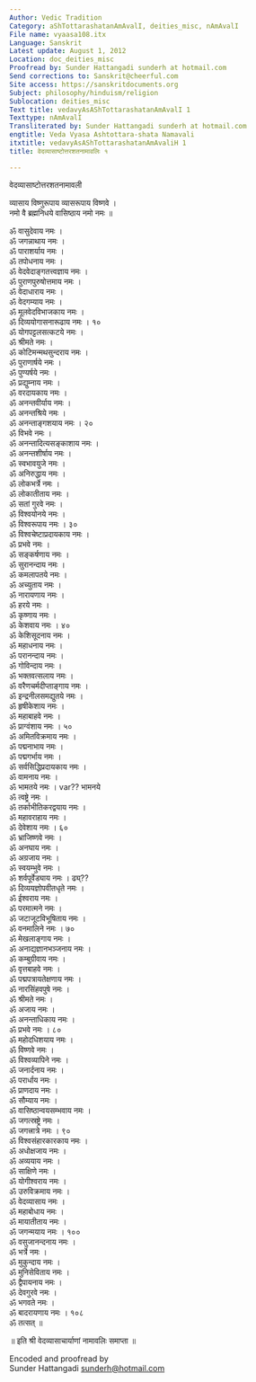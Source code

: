 ```yaml
---
Author: Vedic Tradition
Category: aShTottarashatanAmAvalI, deities_misc, nAmAvalI
File name: vyaasa108.itx
Language: Sanskrit
Latest update: August 1, 2012
Location: doc_deities_misc
Proofread by: Sunder Hattangadi sunderh at hotmail.com
Send corrections to: Sanskrit@cheerful.com
Site access: https://sanskritdocuments.org
Subject: philosophy/hinduism/religion
Sublocation: deities_misc
Text title: vedavyAsAShTottarashatanAmAvalI 1
Texttype: nAmAvalI
Transliterated by: Sunder Hattangadi sunderh at hotmail.com
engtitle: Veda Vyasa Ashtottara-shata Namavali
itxtitle: vedavyAsAShTottarashatanAmAvaliH 1
title: वेदव्यासाष्टोत्तरशतनामावलिः १

---
```

  
 वेदव्यासाष्टोत्तरशतनामावली   
  
व्यासाय विष्णुरूपाय व्यासरूपाय विष्णवे ।  
नमो वै ब्रह्मनिधये वासिष्ठाय नमो नमः ॥  
  
ॐ वासुदेवाय नमः ।  
ॐ जगन्नाथाय नमः ।  
ॐ पाराशर्याय नमः ।  
ॐ तपोधनाय नमः ।  
ॐ वेदवेदाङ्गतत्त्वज्ञाय नमः ।  
ॐ पुराणपुरुषोत्तमाय नमः ।  
ॐ वेदाधाराय नमः ।  
ॐ वेदगम्याय नमः ।  
ॐ मूलवेदविभाजकाय नमः ।  
ॐ दिव्ययोगासनारूढाय नमः । १०  
ॐ योगपट्टलसत्कटये नमः ।  
ॐ श्रीमते नमः ।  
ॐ कोटिमन्मथसुन्दराय नमः ।  
ॐ पुराणार्षये नमः ।  
ॐ पुण्यर्षये नमः ।  
ॐ प्रद्युम्नाय नमः ।  
ॐ वरदायकाय नमः ।  
ॐ अनन्तवीर्याय नमः ।  
ॐ अनन्तश्रिये नमः ।  
ॐ अनन्ताङ्गशयाय नमः । २०  
ॐ विभवे नमः ।  
ॐ अनन्तादित्यसङ्काशाय नमः ।  
ॐ अनन्तशीर्षाय नमः ।  
ॐ स्वभावयुजे नमः ।  
ॐ अनिरुद्धाय नमः ।  
ॐ लोकभर्त्रे नमः ।  
ॐ लोकातीताय नमः ।  
ॐ सतां गुरवे नमः ।  
ॐ विश्वयोनये नमः ।  
ॐ विश्वरूपाय नमः । ३०  
ॐ विश्वचेष्टाप्रदायकाय नमः ।  
ॐ प्रभवे नमः ।  
ॐ सङ्कर्षणाय नमः ।  
ॐ सुरानन्दाय नमः ।  
ॐ कमलापतये नमः ।  
ॐ अच्युताय नमः ।  
ॐ नारायणाय नमः ।  
ॐ हरये नमः ।  
ॐ कृष्णाय नमः ।  
ॐ केशवाय नमः । ४०  
ॐ केशिसूदनाय नमः ।  
ॐ महाधनाय नमः ।  
ॐ परानन्दाय नमः ।  
ॐ गोविन्दाय नमः ।  
ॐ भक्तवत्सलाय नमः ।  
ॐ वरैणचर्मदीप्ताङ्गाय नमः ।  
ॐ इन्द्रनीलसमद्युतये नमः ।  
ॐ हृषीकेशाय नमः ।  
ॐ महाबाहवे नमः ।  
ॐ प्राग्वंशाय नमः । ५०  
ॐ अमितविक्रमाय नमः ।  
ॐ पद्मनाभाय नमः ।  
ॐ पद्मगर्भाय नमः ।  
ॐ सर्वसिद्धिप्रदायकाय नमः ।  
ॐ वामनाय नमः ।  
ॐ भामतये नमः ।  var??  भामनये  
ॐ त्वष्ट्रे नमः ।  
ॐ तर्काभीतिकरद्वयाय नमः ।  
ॐ महावराहाय नमः ।  
ॐ देवेशाय नमः । ६०  
ॐ भ्राजिष्णवे नमः ।  
ॐ अनघाय नमः ।  
ॐ अग्रजाय नमः ।  
ॐ स्वयम्भुवे नमः ।  
ॐ शर्वपूर्वेड्याय नमः । ढ्य्??  
ॐ दिव्ययज्ञोपवीतधृते नमः ।  
ॐ ईश्वराय नमः ।  
ॐ परमात्मने नमः ।  
ॐ जटाजूटविभूषिताय नमः ।  
ॐ वनमालिने नमः । ७०  
ॐ मेखलाङ्गाय नमः ।  
ॐ अनाद्यज्ञानभञ्जनाय नमः ।  
ॐ कम्बुग्रीवाय नमः ।  
ॐ वृत्तबाहवे नमः ।  
ॐ पद्मपत्रायतेक्षणाय नमः ।  
ॐ नारसिंहवपुषे नमः ।  
ॐ श्रीमते नमः ।  
ॐ अजाय नमः ।  
ॐ अनन्ताधिकाय नमः ।  
ॐ प्रभवे नमः । ८०  
ॐ महोदधिशयाय नमः ।  
ॐ विष्णवे नमः ।  
ॐ विश्वव्यापिने नमः ।  
ॐ जनार्दनाय नमः ।  
ॐ परार्धाय नमः ।  
ॐ प्राणदाय नमः ।  
ॐ सौम्याय नमः ।  
ॐ वासिष्ठान्वयसम्भवाय नमः ।  
ॐ जगत्स्रष्ट्रे नमः ।  
ॐ जगत्त्रात्रे नमः । ९०  
ॐ विश्वसंहारकारकाय नमः ।  
ॐ अधोक्षजाय नमः ।  
ॐ अव्ययाय नमः ।  
ॐ साक्षिणे नमः ।  
ॐ योगीश्वराय नमः ।  
ॐ उरुविक्रमाय नमः ।  
ॐ वेदव्यासाय नमः ।  
ॐ महाबोधाय नमः ।  
ॐ मायातीताय नमः ।  
ॐ जगन्मयाय नमः । १००  
ॐ वसुजानन्दनाय नमः ।  
ॐ भर्त्रे नमः ।  
ॐ मुकुन्दाय नमः ।  
ॐ मुनिसेविताय नमः ।  
ॐ द्वैपायनाय नमः ।  
ॐ देवगुरवे नमः ।  
ॐ भगवते नमः ।  
ॐ बादरायणाय नमः । १०८  
                ॐ तत्सत् ॥  
  
॥ इति श्री वेदव्यासाचार्याणां नामावलिः समाप्ता ॥  
  
  
Encoded and proofread by  
Sunder Hattangadi sunderh@hotmail.com  
  
